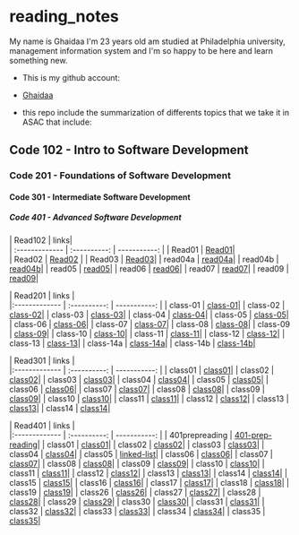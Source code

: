 # reading_notes

My name is Ghaidaa I'm 23 years old am studied at Philadelphia university, management information system and I'm so happy to be here and learn something new.


- This is my github account:
- [Ghaidaa](https://github.com/Ghaidaamoh)

- this repo include the summarization of differents topics that we take it in ASAC that include:

## Code 102 - Intro to Software Development

### Code 201 - Foundations of Software Development

#### Code 301 - Intermediate Software Development

##### Code 401 - Advanced Software Development



| Read102       |       links|       
| :-------------   | :----------: | -----------: |
|  Read01          |     [Read01](https://ghaidaamoh.github.io/reading_notes/Code102reading-notes/Read01)|     
| Read02           |     [Read02](https://ghaidaamoh.github.io/reading_notes/Code102reading-notes/Read02) |
|  Read03          |     [Read03](https://ghaidaamoh.github.io/reading_notes/Code102reading-notes/read03)|
|  read04a         |     [read04a](https://ghaidaamoh.github.io/reading_notes/Code102reading-notes/read04a)| 
|  read04b        |     [read04b](https://ghaidaamoh.github.io/reading_notes/Code102reading-notes/read04b)| 
|  read05        |     [read05](https://ghaidaamoh.github.io/reading_notes/Code102reading-notes/read05)| 
|  read06        |     [read06](https://ghaidaamoh.github.io/reading_notes/Code102reading-notes/read06)| 
|  read07        |     [read07](https://ghaidaamoh.github.io/reading_notes/Code102reading-notes/read07)| 
|  read09        |     [read09](https://ghaidaamoh.github.io/reading_notes/Code102reading-notes/read09)| 
 

| Read201        |       links |       
|:------------- | :----------: | -----------:                                                              | 
|  class-01      |    [ class-01](https://ghaidaamoh.github.io/reading_notes/code201reading_notes/class-01)| 
|  class-02      |    [ class-02](https://ghaidaamoh.github.io/reading_notes/code201reading_notes/class-02)| 
|  class-03      |    [ class-03](https://ghaidaamoh.github.io/reading_notes/code201reading_notes/class-03)| 
|  class-04      |    [ class-04](https://ghaidaamoh.github.io/reading_notes/code201reading_notes/class-04)| 
|  class-05      |    [ class-05](https://ghaidaamoh.github.io/reading_notes/code201reading_notes/class-05)| 
|  class-06      |    [ class-06](https://ghaidaamoh.github.io/reading_notes/code201reading_notes/class-06)| 
|  class-07      |    [ class-07](https://ghaidaamoh.github.io/reading_notes/code201reading_notes/class-07)| 
|  class-08      |    [ class-08](https://ghaidaamoh.github.io/reading_notes/code201reading_notes/class-08)| 
|  class-09      |    [ class-09](https://ghaidaamoh.github.io/reading_notes/code201reading_notes/class-09)| 
|  class-10      |    [ class-10](https://ghaidaamoh.github.io/reading_notes/code201reading_notes/class-10)|
|  class-11      |    [ class-11](https://ghaidaamoh.github.io/reading_notes/code201reading_notes/class-11)|
|  class-12      |    [ class-12](https://ghaidaamoh.github.io/reading_notes/code201reading_notes/class-12)|
|  class-13      |    [ class-13](https://ghaidaamoh.github.io/reading_notes/code201reading_notes/class-13)|
|  class-14a     |    [ class-14a](https://ghaidaamoh.github.io/reading_notes/code201reading_notes/class-14a)|
|  class-14b     |    [ class-14b](https://ghaidaamoh.github.io/reading_notes/code201reading_notes/class-14b)|


| Read301        |       links |       
|:------------- | :----------: | -----------:                                                              | 
|  class01     |    [ class01](https://ghaidaamoh.github.io/reading_notes/Code301reading-notes/class01)|
|  class02     |    [ class02](https://ghaidaamoh.github.io/reading_notes/Code301reading-notes/class02)|
|  class03     |    [ class03](https://ghaidaamoh.github.io/reading_notes/Code301reading-notes/class03)|
|  class04     |    [ class04](https://ghaidaamoh.github.io/reading_notes/Code301reading-notes/class04)|
|  class05     |    [ class05](https://ghaidaamoh.github.io/reading_notes/Code301reading-notes/class05)|
|  class06     |    [ class06](https://ghaidaamoh.github.io/reading_notes/Code301reading-notes/class06)|
|  class07     |    [ class07](https://ghaidaamoh.github.io/reading_notes/Code301reading-notes/class07)|
|  class08     |    [ class08](https://ghaidaamoh.github.io/reading_notes/Code301reading-notes/class08)|
|  class09     |    [ class09](https://ghaidaamoh.github.io/reading_notes/Code301reading-notes/class09)|
|  class10     |    [ class10](https://ghaidaamoh.github.io/reading_notes/Code301reading-notes/class10)|
|  class11     |    [ class11](https://ghaidaamoh.github.io/reading_notes/Code301reading-notes/class11)|
|  class12     |    [ class12](https://ghaidaamoh.github.io/reading_notes/Code301reading-notes/class12)|
|  class13     |    [ class13](https://ghaidaamoh.github.io/reading_notes/Code301reading-notes/class13)|
|  class14     |    [ class14](https://ghaidaamoh.github.io/reading_notes/Code301reading-notes/class14)|

| Read401        |       links |       
|:------------- | :----------: | -----------:                                                              | 
|  401prepreading     |    [401-prep-reading](https://ghaidaamoh.github.io/reading_notes/Code401reading-notes/401-prep-reading)|
|  class01     |    [ class01](https://ghaidaamoh.github.io/reading_notes/Code401reading-notes/class01)|
|  class02     |    [ class02](https://ghaidaamoh.github.io/reading_notes/Code401reading-notes/class02)|
|  class03     |    [ class03](https://ghaidaamoh.github.io/reading_notes/Code401reading-notes/class03)|
|  class04     |    [ class04](https://ghaidaamoh.github.io/reading_notes/Code401reading-notes/class04)|
|  class05     |    [linked-list](https://ghaidaamoh.github.io/reading_notes/Code401reading-notes/linked-list)|
|  class06     |    [ class06](https://ghaidaamoh.github.io/reading_notes/Code401reading-notes/class06)|
|  class07     |    [ class07](https://ghaidaamoh.github.io/reading_notes/Code401reading-notes/class07)|
|  class08     |    [ class08](https://ghaidaamoh.github.io/reading_notes/Code401reading-notes/class08)|
|  class09     |    [ class09](https://ghaidaamoh.github.io/reading_notes/Code401reading-notes/class09)|
|  class10     |    [ class10](https://ghaidaamoh.github.io/reading_notes/Code401reading-notes/class10)|
|  class11     |    [ class11](https://ghaidaamoh.github.io/reading_notes/Code401reading-notes/class11)|
|  class12     |    [ class12](https://ghaidaamoh.github.io/reading_notes/Code401reading-notes/class12)|
|  class13     |    [ class13](https://ghaidaamoh.github.io/reading_notes/Code401reading-notes/class13)|
|  class14     |    [ class14](https://ghaidaamoh.github.io/reading_notes/Code401reading-notes/class14)|
|  class15     |    [ class15](https://ghaidaamoh.github.io/reading_notes/Code401reading-notes/class15)|
|  class16     |    [ class16](https://ghaidaamoh.github.io/reading_notes/Code401reading-notes/class16)|
|  class17     |    [ class17](https://ghaidaamoh.github.io/reading_notes/Code401reading-notes/class17)|
|  class18     |    [ class18](https://ghaidaamoh.github.io/reading_notes/Code401reading-notes/class18)|
|  class19     |    [ class19](https://ghaidaamoh.github.io/reading_notes/Code401reading-notes/class19)|
|  class26     |    [ class26](https://ghaidaamoh.github.io/reading_notes/Code401reading-notes/class26)|
|  class27     |    [ class27](https://ghaidaamoh.github.io/reading_notes/Code401reading-notes/class27)|
|  class28     |    [ class28](https://ghaidaamoh.github.io/reading_notes/Code401reading-notes/class28)|
|  class29     |    [ class29](https://ghaidaamoh.github.io/reading_notes/Code401reading-notes/class29)|
|  class30     |    [ class30](https://ghaidaamoh.github.io/reading_notes/Code401reading-notes/class30)|
|  class31     |    [ class31](https://ghaidaamoh.github.io/reading_notes/Code401reading-notes/class31)|
|  class32     |    [ class32](https://ghaidaamoh.github.io/reading_notes/Code401reading-notes/class32)|
|  class33     |    [ class33](https://ghaidaamoh.github.io/reading_notes/Code401reading-notes/class33)|
|  class34     |    [ class34](https://ghaidaamoh.github.io/reading_notes/Code401reading-notes/class34)|
|  class35     |    [ class35](https://ghaidaamoh.github.io/reading_notes/Code401reading-notes/class35)|


